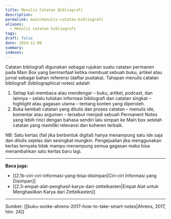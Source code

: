 ```yaml
---
title: Menulis Catatan Bibliografi
description: 
permalink: main/menulis-catatan-bibliografi
aliases:
  - Menulis catatan bibliografi
tags: 
draft: false
date: 2024-11-08
summary: 
indexes:
---
```


Catatan bibliografi digunakan sebagai rujukan suatu catatan permanen pada Main Box yang bermanfaat ketika membuat sebuah buku, artikel atau jurnal sebagai bahan referensi (daftar pustaka).
Tahapan menulis catatan bibliografi (bibliographical notes) adalah
1. Setiap kali membaca atau mendengar – buku, artikel, podcast, dan lainnya – selalu tuliskan informasi bibliografi dan catatan singkat – highlight atau gagasan utama – tentang konten yang diperoleh.
2. Buka kembali catatan yang ditulis dan proses catatan – menulis ide, komentar atau argumen – tersebut menjadi sebuah Permanent Notes yang lebih rinci dengan bahasa sendiri lalu simpan ke Main box setelah catatan yang memiliki relevansi dan koheren terbaik.


NB: Satu kertas (fail jika berbentuk digital) hanya menampung satu ide saja dan ditulis sejelas dan sesingkat mungkin. Pengejualian jika menggunakan kertas ternyata tidak mampu menampung semua gagasan maka bisa menambahkan satu kertas baru lagi.



---
**Baca juga:**
- [[2.1b-ciri-ciri-informasi-yang-bisa-disimpan|Ciri-ciri Informasi yang Disimpan]]
- [[2.3-empat-alat-penghasil-karya-dari-zettelkasten|Empat Alat untuk Menghasilkan Karya dari Zettelkasten]]

---
Sumber: [[buku-sonke-ahrens-2017-how-to-take-smart-notes|Ahrens, 2017, hlm. 24]]
